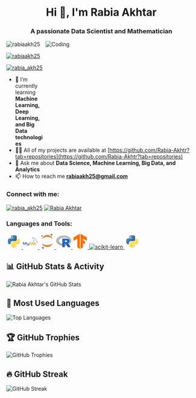 <h1 align="center">Hi 👋, I'm Rabia Akhtar</h1>
<h3 align="center">A passionate Data Scientist and Mathematician</h3>
<img align="right" alt="Coding" width="400" height="250" src="https://camo.githubusercontent.com/e20822b4282c07ffd010cd05f855a6561d3b62358ca9e607e4901288dd748fcb/68747470733a2f2f63646e2e6472696262626c652e636f6d2f75736572732f323133313939332f73637265656e73686f74732f343934383733362f74686f75676874776f726b732d6769665f6472696262626c652e676966">

<p align="left"> <img src="https://komarev.com/ghpvc/?username=rabiaakh25&label=Profile%20views&color=0e75b6&style=flat" alt="rabiaakh25" /> </p>

<p align="left"> <a href="https://github.com/ryo-ma/github-profile-trophy"><img src="https://github-profile-trophy.vercel.app/?username=rabiaakh25" alt="rabiaakh25" /></a> </p>

<p align="left"> <a href="https://twitter.com/rabia_akh25" target="blank"><img src="https://img.shields.io/twitter/follow/rabia_akh25?logo=twitter&style=for-the-badge" alt="rabia_akh25" /></a> </p>

- 🌱 I’m currently learning **Machine Learning, Deep Learning, and Big Data technologies**
- 👨‍💻 All of my projects are available at [https://github.com/Rabia-Akhtr?tab=repositories](https://github.com/Rabia-Akhtr?tab=repositories)
- 💬 Ask me about **Data Science, Machine Learning, Big Data, and Analytics**
- 📫 How to reach me **rabiaakh25@gmail.com**

<h3 align="left">Connect with me:</h3>
<p align="left">
<a href="https://twitter.com/rabia_akh25" target="blank"><img align="center" src="https://raw.githubusercontent.com/rahuldkjain/github-profile-readme-generator/master/src/images/icons/Social/twitter.svg" alt="rabia_akh25" height="30" width="40" /></a>
<a href="https://www.linkedin.com/in/rabia-akhtar-🇬🇧-a761ab23b/" target="blank"><img align="center" src="https://raw.githubusercontent.com/rahuldkjain/github-profile-readme-generator/master/src/images/icons/Social/linked-in-alt.svg" alt="Rabia Akhtar" height="30" width="40" /></a>
</p>

<h3 align="left">Languages and Tools:</h3>
<p align="left"> 
  <a href="https://www.python.org" target="_blank" rel="noreferrer"> <img src="https://raw.githubusercontent.com/devicons/devicon/master/icons/python/python-original.svg" alt="python" width="40" height="40"/> </a> 
  <a href="https://www.w3schools.com/sql/" target="_blank" rel="noreferrer"> <img src="https://raw.githubusercontent.com/devicons/devicon/master/icons/mysql/mysql-original-wordmark.svg" alt="mysql" width="40" height="40"/> </a> 
  <a href="https://jupyter.org/" target="_blank" rel="noreferrer"> <img src="https://raw.githubusercontent.com/devicons/devicon/master/icons/jupyter/jupyter-original.svg" alt="jupyter" width="40" height="40"/> </a>
  <a href="https://www.r-project.org/" target="_blank" rel="noreferrer"> <img src="https://raw.githubusercontent.com/devicons/devicon/master/icons/r/r-original.svg" alt="r" width="40" height="40"/> </a>
  <a href="https://www.tensorflow.org/" target="_blank" rel="noreferrer"> <img src="https://raw.githubusercontent.com/devicons/devicon/master/icons/tensorflow/tensorflow-original.svg" alt="tensorflow" width="40" height="40"/> </a>
  <a href="https://scikit-learn.org/" target="_blank" rel="noreferrer"> <img src="https://raw.githubusercontent.com/devicons/devicon/master/icons/scikit-learn/scikit-learn-original.svg" alt="scikit-learn" width="40" height="40"/> </a>
  <a href="https://www.python.org/" target="_blank" rel="noreferrer"> <img src="https://raw.githubusercontent.com/devicons/devicon/master/icons/python/python-original.svg" alt="python" width="40" height="40"/> </a>
</p>

## 📊 GitHub Stats & Activity
![Rabia Akhtar's GitHub Stats](https://github-readme-stats.vercel.app/api?username=rabiaakh25&show_icons=true&theme=radical)

## 📌 Most Used Languages
![Top Languages](https://github-readme-stats.vercel.app/api/top-langs/?username=rabiaakh25&layout=compact&theme=radical)

## 🏆 GitHub Trophies
![GitHub Trophies](https://github-profile-trophy.vercel.app/?username=rabiaakh25&theme=darkhub)

## 🔥 GitHub Streak
![GitHub Streak](https://streak-stats.demolab.com/?user=rabiaakh25&theme=radical)

